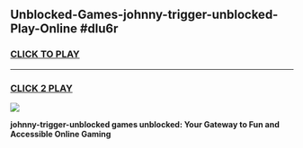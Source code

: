 
## Unblocked-Games-johnny-trigger-unblocked-Play-Online #dlu6r
<h3>
<a href="https://news.freeplayer.one?title=johnny-trigger-unblocked&ref=3">CLICK TO PLAY</a></h3>
<hr>

<h3>
<a href="https://news.freeplayer.one?title=johnny-trigger-unblocked&ref=3">CLICK 2 PLAY</a>
  
</h3>

<a href="https://news.freeplayer.one?title=johnny-trigger-unblocked&ref=3"><img src="https://clearcache.store/games.png"></a>


**johnny-trigger-unblocked games unblocked: Your Gateway to Fun and Accessible Online Gaming**
